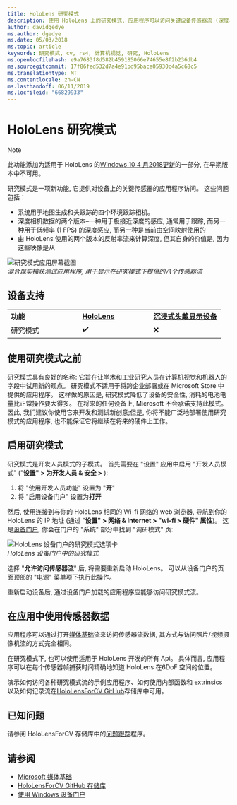 ```yaml
---
title: HoloLens 研究模式
description: 使用 HoloLens 上的研究模式, 应用程序可以访问关键设备传感器流 (深度、环境跟踪和反射率)。
author: davidgedye
ms.author: dgedye
ms.date: 05/03/2018
ms.topic: article
keywords: 研究模式, cv, rs4, 计算机视觉, 研究, HoloLens
ms.openlocfilehash: e9a7683f8d582b459185066e74655e8f2b236db4
ms.sourcegitcommit: 17f86fed532d7a4e91bd95baca05930c4a5c68c5
ms.translationtype: MT
ms.contentlocale: zh-CN
ms.lasthandoff: 06/11/2019
ms.locfileid: "66829933"
---
```

# <a name="hololens-research-mode"></a>HoloLens 研究模式

> [!NOTE]
> 此功能添加为适用于 HoloLens 的[Windows 10 4 月2018更新](release-notes-april-2018.md)的一部分, 在早期版本中不可用。

研究模式是一项新功能, 它提供对设备上的关键传感器的应用程序访问。 这些问题包括：
- 系统用于地图生成和头跟踪的四个环境跟踪相机。
- 深度相机数据的两个版本–一种用于极接近深度的感应, 通常用于跟踪, 而另一种用于低频率 (1 FPS) 的深度感应, 而另一种是当前由空间映射使用的
- 由 HoloLens 使用的两个版本的反射率流来计算深度, 但其自身的价值是, 因为这些映像是从

![研究模式应用屏幕截图](images/sensor-stream-viewer.jpg)<br>
*混合现实捕获测试应用程序, 用于显示在研究模式下提供的八个传感器流*

## <a name="device-support"></a>设备支持

<table>
    <colgroup>
    <col width="33%" />
    <col width="33%" />
    <col width="33%" />
    </colgroup>
    <tr>
        <td><strong>功能</strong></td>
        <td><a href="hololens-hardware-details.md"><strong>HoloLens</strong></a></td>
        <td><a href="immersive-headset-hardware-details.md"><strong>沉浸式头戴显示设备</strong></a></td>
    </tr>
     <tr>
        <td>研究模式</td>
        <td>✔️</td>
        <td>❌</td>
    </tr>
</table>

## <a name="before-using-research-mode"></a>使用研究模式之前

研究模式具有良好的名称: 它旨在让学术和工业研究人员在计算机视觉和机器人的字段中试用新的观点。  研究模式不适用于将跨企业部署或在 Microsoft Store 中提供的应用程序。 这样做的原因是, 研究模式降低了设备的安全性, 消耗的电池电量比正常操作要大得多。 在将来的任何设备上, Microsoft 不会承诺支持此模式。 因此, 我们建议你使用它来开发和测试新创意;但是, 你将不能广泛地部署使用研究模式的应用程序, 也不能保证它将继续在将来的硬件上工作。

## <a name="enabling-research-mode"></a>启用研究模式

研究模式是开发人员模式的子模式。 首先需要在 "设置" 应用中启用 "开发人员模式" ("**设置" > 为开发人员 & 安全 >** ):

1. 将 "使用开发人员功能" 设置为 "**开**"
2. 将 "启用设备门户" 设置为**打开**

然后, 使用连接到与你的 HoloLens 相同的 Wi-fi 网络的 web 浏览器, 导航到你的 HoloLens 的 IP 地址 (通过 "**设置" > 网络 & Internet > "wi-fi > 硬件" 属性**)。 这是[设备门户](using-the-windows-device-portal.md), 你会在门户的 "系统" 部分中找到 "调研模式" 页:

![HoloLens 设备门户的研究模式选项卡](images/ResearchModeDevPortal.png)<br>
*HoloLens 设备门户中的研究模式*

选择 "**允许访问传感器流**" 后, 将需要重新启动 HoloLens。 可以从设备门户的页面顶部的 "电源" 菜单项下执行此操作。

重新启动设备后, 通过设备门户加载的应用程序应能够访问研究模式流。

## <a name="using-sensor-data-in-your-apps"></a>在应用中使用传感器数据

应用程序可以通过打开[媒体基础](https://msdn.microsoft.com/library/windows/desktop/ms694197)流来访问传感器流数据, 其方式与访问照片/视频摄像机流的方式完全相同。 

在研究模式下, 也可以使用适用于 HoloLens 开发的所有 Api。 具体而言, 应用程序可以在每个传感器帧捕获时间精确地知道 HoloLens 在6DoF 空间的位置。

演示如何访问各种研究模式流的示例应用程序、如何使用内部函数和 extrinsics 以及如何记录流在[HoloLensForCV GitHub](https://github.com/Microsoft/HoloLensForCV)存储库中可用。

## <a name="known-issues"></a>已知问题

请参阅 HoloLensForCV 存储库中的[问题跟踪](https://github.com/Microsoft/HololensForCV/issues)程序。

## <a name="see-also"></a>请参阅

* [Microsoft 媒体基础](https://msdn.microsoft.com/library/windows/desktop/ms694197)
* [HoloLensForCV GitHub 存储库](https://github.com/Microsoft/HoloLensForCV)
* [使用 Windows 设备门户](using-the-windows-device-portal.md)
